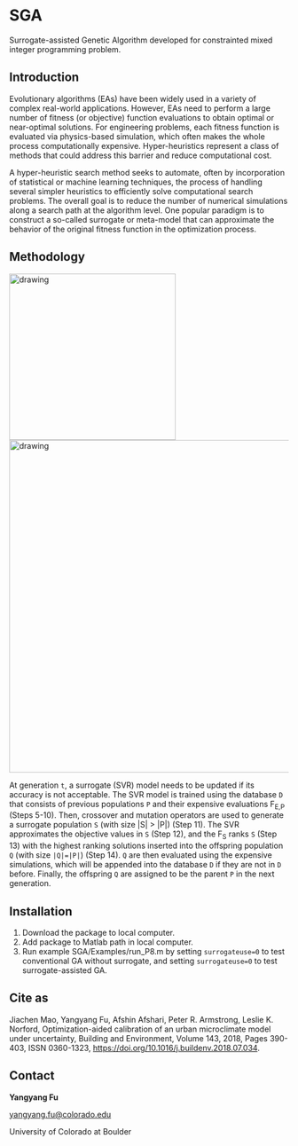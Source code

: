 # SGA
Surrogate-assisted Genetic Algorithm developed for constrainted mixed integer programming problem.

## Introduction
Evolutionary algorithms (EAs) have been widely used in a variety of
complex real-world applications. However, EAs need to perform a large
number of fitness (or objective) function evaluations to obtain optimal
or near-optimal solutions. For engineering problems, each fitness
function is evaluated via physics-based simulation, which often makes
the whole process computationally expensive. Hyper-heuristics represent
a class of methods that could address this barrier and reduce
computational cost.

A hyper-heuristic search method seeks to automate, often by incorporation
of statistical or machine learning techniques, the process of
handling several simpler heuristics to efficiently solve computational
search problems. The overall goal is to reduce the number of numerical
simulations along a search path at the algorithm level. One popular
paradigm is to construct a so-called surrogate or meta-model that can
approximate the behavior of the original fitness function in the optimization
process.

## Methodology
<img src="https://github.com/YangyangFu/SGA/blob/master/SGA/Resources/images/sga.png" alt="drawing" width="300"/>

<img src="https://github.com/YangyangFu/SGA/blob/master/SGA/Resources/images/sga-psudocode.png" alt="drawing" width="600"/>

At generation ``t``, a surrogate (SVR) model needs to be updated if its accuracy is not acceptable. The
SVR model is trained using the database ``D`` that consists of previous
populations ``P`` and their expensive evaluations F<sub>E,P</sub> (Steps 5-10). Then,
crossover and mutation operators are used to generate a surrogate population
``S`` (with size |S| > |P|) (Step 11). The SVR approximates the
objective values in ``S`` (Step 12), and the F<sub>S</sub> ranks ``S`` (Step 13) with the
highest ranking solutions inserted into the offspring population ``Q`` (with
size ``|Q|=|P|``) (Step 14). ``Q`` are then evaluated using the expensive 
simulations, which will be appended into the database ``D`` if they
are not in ``D`` before. Finally, the offspring ``Q`` are assigned to be the parent
``P`` in the next generation.

## Installation
1. Download the package to local computer.
2. Add package to Matlab path in local computer.
3. Run example SGA/Examples/run_P8.m by setting <code>surrogateuse=0</code> to test conventional GA without surrogate, and setting <code>surrogateuse=0</code> to test surrogate-assisted GA.

## Cite as
Jiachen Mao, Yangyang Fu, Afshin Afshari, Peter R. Armstrong, Leslie K. Norford, Optimization-aided calibration of an urban microclimate model under uncertainty, Building and Environment, Volume 143, 2018, Pages 390-403, ISSN 0360-1323, https://doi.org/10.1016/j.buildenv.2018.07.034.
## Contact
<b>Yangyang Fu</b>

yangyang.fu@colorado.edu

University of Colorado at Boulder
